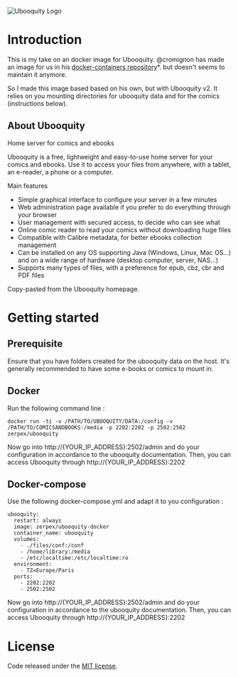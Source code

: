 ![Ubooquity Logo](http://i.imgur.com/InPPMtr.png)

# Introduction

This is my take on an docker image for Ubooquity. @cromignon has made an image for us in his [docker-containers repository](https://github.com/cromigon/ubooquity-docker)*.
but doesn't seems to maintain it anymore.

So I made this image based based on his own, but with Ubooquity v2.
It relies on you mounting directories for ubooquity data and for the comics (instructions below).


## About Ubooquity

Home server for comics and ebooks

Ubooquity is a free, lightweight and easy-to-use home server for your comics and ebooks. Use it to access your files from anywhere, with a tablet, an e-reader, a phone or a computer.

Main features
* Simple graphical interface to configure your server in a few minutes
* Web administration page available if you prefer to do everything through your browser
* User management with secured access, to decide who can see what
* Online comic reader to read your comics without downloading huge files
* Compatible with Calibre metadata, for better ebooks collection management
* Can be installed on any OS supporting Java (Windows, Linux, Mac OS...) and on a wide range of hardware (desktop computer, server, NAS...)
* Supports many types of files, with a preference for epub, cbz, cbr and PDF files

Copy-pasted from the Ubooquity homepage.

# Getting started

## Prerequisite

Ensure that you have folders created for the ubooquity data on the host.
It's generally recommended to have some e-books or comics to mount in.

## Docker

Run the following command line :

```
docker run -ti -v /PATH/TO/UBOOQUITY/DATA:/config -v /PATH/TO/COMICSANDBOOKS:/media -p 2202:2202 -p 2502:2502 zerpex/ubooquity
```
Now go into http://{YOUR_IP_ADDRESS}:2502/admin and do your configuration in accordance to the ubooquity documentation.
Then, you can access Ubooquity through http://{YOUR_IP_ADDRESS}:2202

## Docker-compose

Use the following docker-compose.yml and adapt it to you configuration :

```
ubooquity:
  restart: always
  image: zerpex/ubooquity-docker
  container_name: ubooquity
  volumes:
    - ./files/conf:/conf
    - /home/library:/media
    - /etc/localtime:/etc/localtime:ro
  environment:
    - TZ=Europe/Paris
  ports:
    - 2202:2202
    - 2502:2502

```

Now go into http://{YOUR_IP_ADDRESS}:2502/admin and do your configuration in accordance to the ubooquity documentation.
Then, you can access Ubooquity through http://{YOUR_IP_ADDRESS}:2202


# License

Code released under the [MIT license](./LICENSE).
